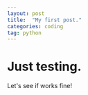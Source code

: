 ```yaml
---
layout: post
title:  "My first post."
categories: coding
tag: python
---
```


# Just testing.

Let's see if works fine!
 
